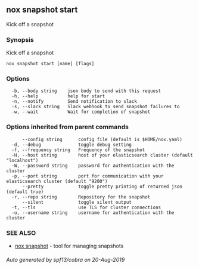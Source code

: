 ## nox snapshot start

Kick off a snapshot

### Synopsis

Kick off a snapshot

```
nox snapshot start [name] [flags]
```

### Options

```
  -b, --body string    json body to send with this request
  -h, --help           help for start
  -n, --notify         Send notification to slack
  -s, --slack string   Slack webhook to send snapshot failures to
  -w, --wait           Wait for completion of snapshot
```

### Options inherited from parent commands

```
      --config string      config file (default is $HOME/nox.yaml)
  -d, --debug              toggle debug setting
  -f, --frequency string   Frequency of the snapshot
  -H, --host string        host of your elasticsearch cluster (default "localhost")
  -W, --password string    password for authentication with the cluster
  -p, --port string        port for communication with your elasticsearch cluster (default "9200")
      --pretty             toggle pretty printing of returned json (default true)
  -r, --repo string        Repository for the snapshot
      --silent             toggle silent output
  -t, --tls                use TLS for cluster connections
  -u, --username string    username for authentication with the cluster
```

### SEE ALSO

* [nox snapshot](nox_snapshot.md)	 - tool for managing snapshots

###### Auto generated by spf13/cobra on 20-Aug-2019
